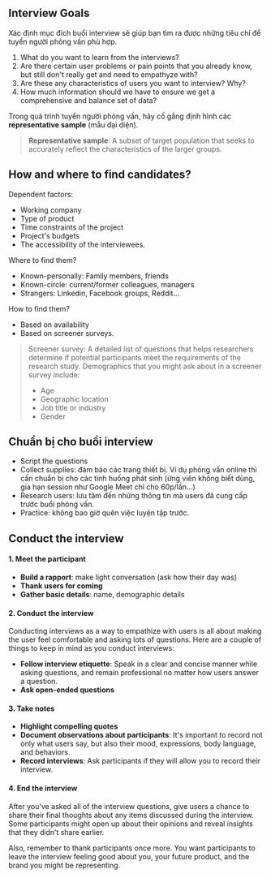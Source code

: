 ## Interview Goals

Xác định mục đích buổi interview sẽ giúp bạn tìm ra được những tiêu chí để tuyển người phỏng vấn phù hợp.

1. What do you want to learn from the interviews?
2. Are there certain user problems or pain points that you already know, but still don't really get and need to empathyze with?
3. Are these any characteristics of users you want to interview? Why?
4. How much information should we have to ensure we get a comprehensive and balance set of data?

Trong quá trình tuyển người phỏng vấn, hãy cố gắng định hình các **representative sample** (mẫu đại diện).

> **Representative sample**: A subset of target population that seeks to accurately reflect the characteristics of the larger groups.

## How and where to find candidates?

Dependent factors:
- Working company
- Type of product
- Time constraints of the project
- Project's budgets
- The accessibility of the interviewees.


Where to find them?
- Known-personally: Family members, friends
- Known-circle: current/former colleagues, managers
- Strangers: Linkedin, Facebook groups, Reddit...

How to find them?
- Based on availability
- Based on screener surveys.
> Screener survey: A detailed list of questions that helps researchers determine if potential participants meet the requirements of the research study. Demographics that you might ask about in a screener survey include:
> - Age
> - Geographic location 
> - Job title or industry 
> - Gender

## Chuẩn bị cho buổi interview

- Script the questions
- Collect supplies: đảm bảo các trang thiết bị. Ví dụ phỏng vấn online thì cần chuẩn bị cho các tình huống phát sinh (ứng viên không biết dùng, gia hạn session như Google Meet chỉ cho 60p/lần...)
- Research users: lưu tâm đến những thông tin mà users đã cung cấp trước buổi phỏng vấn.
- Practice: không bao giờ quên việc luyện tập trước.

## Conduct the interview

#### 1. Meet the participant
- **Build a rapport**: make light conversation (ask how their day was)
- **Thank users for coming**
- **Gather basic details**: name, demographic details

#### 2. Conduct the interview

Conducting interviews as a way to empathize with users is all about making the user feel comfortable and asking lots of questions. Here are a couple of things to keep in mind as you conduct interviews:
- **Follow interview etiquette**: Speak in a clear and concise manner while asking questions, and remain professional no matter how users answer a question.
- **Ask open-ended questions**

#### 3. Take notes
- **Highlight compelling quotes**
- **Document observations about participants**: It's important to record not only what users say, but also their mood, expressions, body language, and behaviors.
- **Record interviews**: Ask participants if they will allow you to record their interview.

#### 4. End the interview
After you've asked all of the interview questions, give users a chance to share their final thoughts about any items discussed during the interview. Some participants might open up about their opinions and reveal insights that they didn’t share earlier. 

Also, remember to thank participants once more. You want participants to leave the interview feeling good about you, your future product, and the brand you might be representing. 

